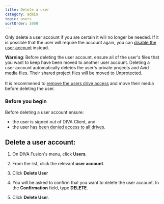 ```yaml
---
title: Delete a user
category: admin
topic: users
sortOrder: 1000
---
```


Only delete a user account if you are certain it will no longer be needed. If it is possible that the user will require the account again, you can [disable the user account](/v4/admin/disable-user.html) instead.

<p class="tip tip--warning">
  <strong>Warning</strong>:
  Before deleting the user account, ensure all of the user's files that you want to keep have been moved to another user account. Deleting a user account automatically deletes the user's private projects and Avid media files. Their shared project files will be moved to Unprotected.
  <br/><br/>
  It is recommened to <a href="/v4/admin/set-user-drive-access.html">remove the users drive access</a> and move their media before deleting the user.
</p>

### Before you begin

Before deleting a user account ensure:

  - the user is signed out of DIVA Client, and
  - the user [has been denied access to all drives](/v4/admin/set-user-drive-access.html).

## Delete a user account:

1. On DIVA Fusion's menu, click **Users**.

2. From the list, click the relevant **user account**.

3. Click **Delete User**

4. You will be asked to confirm that you want to delete the user account. In the **Confirmation** field, type **DELETE**.

5. Click **Delete User**.
